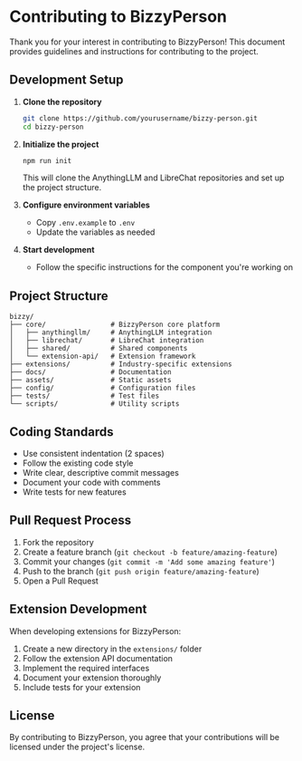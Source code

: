 # Contributing to BizzyPerson

Thank you for your interest in contributing to BizzyPerson! This document provides guidelines and instructions for contributing to the project.

## Development Setup

1. **Clone the repository**
   ```bash
   git clone https://github.com/yourusername/bizzy-person.git
   cd bizzy-person
   ```

2. **Initialize the project**
   ```bash
   npm run init
   ```
   This will clone the AnythingLLM and LibreChat repositories and set up the project structure.

3. **Configure environment variables**
   - Copy `.env.example` to `.env`
   - Update the variables as needed

4. **Start development**
   - Follow the specific instructions for the component you're working on

## Project Structure

```
bizzy/
├── core/                # BizzyPerson core platform
│   ├── anythingllm/     # AnythingLLM integration
│   ├── librechat/       # LibreChat integration
│   ├── shared/          # Shared components
│   └── extension-api/   # Extension framework
├── extensions/          # Industry-specific extensions
├── docs/                # Documentation
├── assets/              # Static assets
├── config/              # Configuration files
├── tests/               # Test files
└── scripts/             # Utility scripts
```

## Coding Standards

- Use consistent indentation (2 spaces)
- Follow the existing code style
- Write clear, descriptive commit messages
- Document your code with comments
- Write tests for new features

## Pull Request Process

1. Fork the repository
2. Create a feature branch (`git checkout -b feature/amazing-feature`)
3. Commit your changes (`git commit -m 'Add some amazing feature'`)
4. Push to the branch (`git push origin feature/amazing-feature`)
5. Open a Pull Request

## Extension Development

When developing extensions for BizzyPerson:

1. Create a new directory in the `extensions/` folder
2. Follow the extension API documentation
3. Implement the required interfaces
4. Document your extension thoroughly
5. Include tests for your extension

## License

By contributing to BizzyPerson, you agree that your contributions will be licensed under the project's license. 
